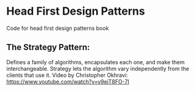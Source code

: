 # Head First Design Patterns
Code for head first design patterns book

## The Strategy Pattern:
Defines a family of algorithms, encapsulates each one, and make them interchangeable.
Strategy lets the algorithm vary independently from the clients that use it.
Video by Christopher Okhravi: https://www.youtube.com/watch?v=v9ejT8FO-7I
